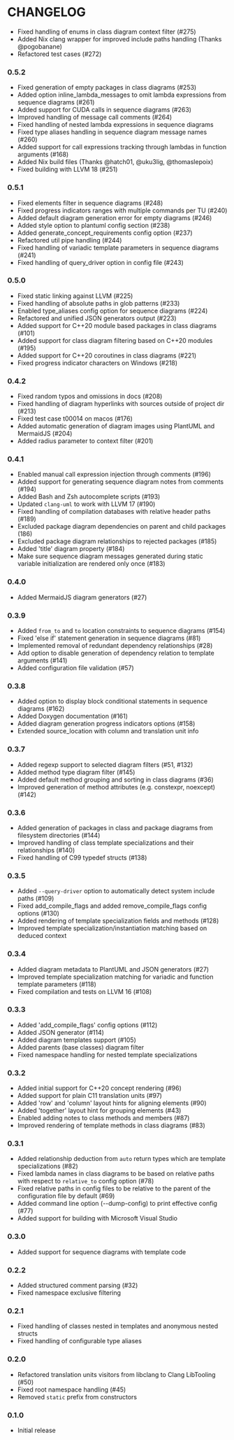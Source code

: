 # CHANGELOG

 * Fixed handling of enums in class diagram context filter (#275)
 * Added Nix clang wrapper for improved include paths handling (Thanks
   @pogobanane)
 * Refactored test cases (#272) 

### 0.5.2
 * Fixed generation of empty packages in class diagrams (#253)
 * Added option inline_lambda_messages to omit lambda expressions from sequence
   diagrams (#261)
 * Added support for CUDA calls in sequence diagrams (#263)
 * Improved handling of message call comments (#264)
 * Fixed handling of nested lambda expressions in sequence diagrams
 * Fixed type aliases handling in sequence diagram message names (#260)
 * Added support for call expressions tracking through lambdas in function
   arguments (#168)
 * Added Nix build files (Thanks @hatch01, @uku3lig, @thomaslepoix)
 * Fixed building with LLVM 18 (#251)

### 0.5.1
 * Fixed elements filter in sequence diagrams (#248)
 * Fixed progress indicators ranges with multiple commands per TU (#240)
 * Added default diagram generation error for empty diagrams (#246)
 * Added style option to plantuml config section (#238)
 * Added generate_concept_requirements config option (#237)
 * Refactored util pipe handling (#244)
 * Fixed handling of variadic template parameters in sequence diagrams (#241)
 * Fixed handling of query_driver option in config file (#243)

### 0.5.0
 * Fixed static linking against LLVM (#225)
 * Fixed handling of absolute paths in glob patterns (#233)
 * Enabled type_aliases config option for sequence diagrams (#224)
 * Refactored and unified JSON generators output (#223)
 * Added support for C++20 module based packages in class diagrams (#101)
 * Added support for class diagram filtering based on C++20 modules (#195)
 * Added support for C++20 coroutines in class diagrams (#221)
 * Fixed progress indicator characters on Windows (#218)

### 0.4.2
 * Fixed random typos and omissions in docs (#208)
 * Fixed handling of diagram hyperlinks with sources outside of project dir (#213)
 * Fixed test case t00014 on macos (#176)
 * Added automatic generation of diagram images using PlantUML and MermaidJS (#204) 
 * Added radius parameter to context filter (#201)

### 0.4.1
 * Enabled manual call expression injection through comments (#196)
 * Added support for generating sequence diagram notes from comments (#194)
 * Added Bash and Zsh autocomplete scripts (#193)
 * Updated `clang-uml` to work with LLVM 17 (#190)
 * Fixed handling of compilation databases with relative header paths (#189)
 * Excluded package diagram dependencies on parent and child packages (186)
 * Excluded package diagram relationships to rejected packages (#185)
 * Added 'title' diagram property (#184)
 * Make sure sequence diagram messages generated during static variable
   initialization are rendered only once (#183)

### 0.4.0
 * Added MermaidJS diagram generators (#27)

### 0.3.9
  * Added `from_to` and `to` location constraints to sequence diagrams (#154)
  * Fixed 'else if' statement generation in sequence diagrams (#81)
  * Implemented removal of redundant dependency relationships (#28)
  * Add option to disable generation of dependency relation to template
    arguments (#141)
  * Added configuration file validation (#57)

### 0.3.8
  * Added option to display block conditional statements in sequence diagrams (#162)
  * Added Doxygen documentation (#161)
  * Added diagram generation progress indicators options (#158)
  * Extended source_location with column and translation unit info

### 0.3.7
  * Added regexp support to selected diagram filters (#51, #132)
  * Added method type diagram filter (#145)
  * Added default method grouping and sorting in class diagrams (#36)
  * Improved generation of method attributes (e.g. constexpr, noexcept) (#142)

### 0.3.6
  * Added generation of packages in class and package diagrams from
    filesystem directories (#144)
  * Improved handling of class template specializations and their
    relationships (#140)
  * Fixed handling of C99 typedef structs (#138)

### 0.3.5
  * Added `--query-driver` option to automatically detect system include paths (#109)
  * Fixed add_compile_flags and added remove_compile_flags config options (#130)
  * Added rendering of template specialization fields and methods (#128)
  * Improved template specialization/instantiation matching based on deduced
    context

### 0.3.4
  * Added diagram metadata to PlantUML and JSON generators (#27)
  * Improved template specialization matching for variadic and function 
    template parameters (#118)
  * Fixed compilation and tests on LLVM 16 (#108)

### 0.3.3
  * Added 'add_compile_flags' config options (#112)
  * Added JSON generator (#114)
  * Added diagram templates support (#105)
  * Added parents (base classes) diagram filter
  * Fixed namespace handling for nested template specializations

### 0.3.2
  * Added initial support for C++20 concept rendering (#96)
  * Added support for plain C11 translation units (#97)
  * Added 'row' and 'column' layout hints for aligning elements (#90)
  * Added 'together' layout hint for grouping elements (#43)
  * Enabled adding notes to class methods and members (#87)
  * Improved rendering of template methods in class diagrams (#83)

### 0.3.1
  * Added relationship deduction from `auto` return types which are template
    specializations (#82)
  * Fixed lambda names in class diagrams to be based on relative paths
    with respect to `relative_to` config option (#78)
  * Fixed relative paths in config files to be relative to the parent of
    the configuration file by default (#69)
  * Added command line option (--dump-config) to print effective config (#77)
  * Added support for building with Microsoft Visual Studio

### 0.3.0
  * Added support for sequence diagrams with template code

### 0.2.2
  * Added structured comment parsing (#32)
  * Fixed namespace exclusive filtering

### 0.2.1
  * Fixed handling of classes nested in templates and anonymous nested structs
  * Fixed handling of configurable type aliases

### 0.2.0
  * Refactored translation units visitors from libclang to Clang LibTooling (#50)
  * Fixed root namespace handling (#45)
  * Removed `static` prefix from constructors

### 0.1.0
  * Initial release
